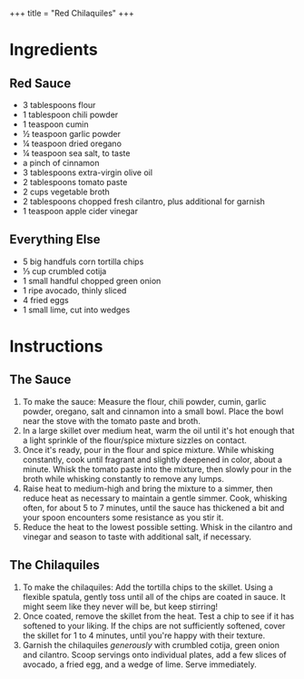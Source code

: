 +++
title = "Red Chilaquiles"
+++

# Ingredients

## Red Sauce

- 3 tablespoons flour
- 1 tablespoon chili powder
- 1 teaspoon cumin
- ½ teaspoon garlic powder
- ¼ teaspoon dried oregano
- ¼ teaspoon sea salt, to taste
- a pinch of cinnamon
- 3 tablespoons extra-virgin olive oil
- 2 tablespoons tomato paste
- 2 cups vegetable broth
- 2 tablespoons chopped fresh cilantro, plus additional for garnish
- 1 teaspoon apple cider vinegar

## Everything Else

- 5 big handfuls corn tortilla chips
- ⅓ cup crumbled cotija
- 1 small handful chopped green onion
- 1 ripe avocado, thinly sliced
- 4 fried eggs
- 1 small lime, cut into wedges

# Instructions

## The Sauce

1. To make the sauce: Measure the flour, chili powder, cumin, garlic powder, oregano, salt and cinnamon into a small bowl. Place the bowl near the stove with the tomato paste and broth.
2. In a large skillet over medium heat, warm the oil until it's hot enough that a light sprinkle of the flour/spice mixture sizzles on contact.
3. Once it's ready, pour in the flour and spice mixture. While whisking constantly, cook until fragrant and slightly deepened in color, about a minute. Whisk the tomato paste into the mixture, then slowly pour in the broth while whisking constantly to remove any lumps.
4. Raise heat to medium-high and bring the mixture to a simmer, then reduce heat as necessary to maintain a gentle simmer. Cook, whisking often, for about 5 to 7 minutes, until the sauce has thickened a bit and your spoon encounters some resistance as you stir it.
5. Reduce the heat to the lowest possible setting. Whisk in the cilantro and vinegar and season to taste with additional salt, if necessary.

## The Chilaquiles

1. To make the chilaquiles: Add the tortilla chips to the skillet. Using a flexible spatula, gently toss until all of the chips are coated in sauce. It might seem like they never will be, but keep stirring!
2. Once coated, remove the skillet from the heat. Test a chip to see if it has softened to your liking. If the chips are not sufficiently softened, cover the skillet for 1 to 4 minutes, until you're happy with their texture.
3. Garnish the chilaquiles _generously_ with crumbled cotija, green onion and cilantro. Scoop servings onto individual plates, add a few slices of avocado, a fried egg, and a wedge of lime. Serve immediately.
